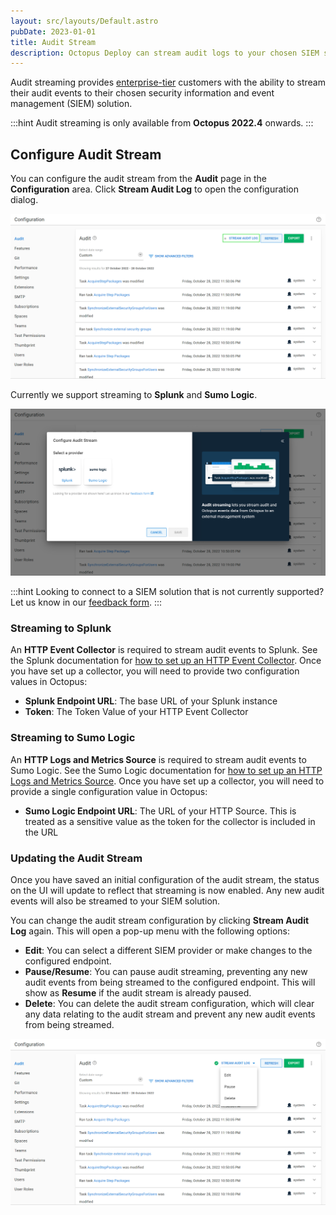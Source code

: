 ```yaml
---
layout: src/layouts/Default.astro
pubDate: 2023-01-01
title: Audit Stream
description: Octopus Deploy can stream audit logs to your chosen SIEM solution
---
```


Audit streaming provides [enterprise-tier](https://octopus.com/pricing) customers with the ability to stream their audit events to their chosen security information and event management (SIEM) solution.

:::hint
Audit streaming is only available from **Octopus 2022.4** onwards.
:::

## Configure Audit Stream

You can configure the audit stream from the **Audit** page in the **Configuration** area. Click **Stream Audit Log** to open the configuration dialog.

![Audit Stream Not Configured](images/audit-stream-not-configured.png "width=500")

Currently we support streaming to **Splunk** and **Sumo Logic**.

![Audit Stream Configure Dialog](images/audit-stream-configure-dialog.png "width=500")

:::hint
Looking to connect to a SIEM solution that is not currently supported? Let us know in our [feedback form](https://oc.to/AuditStreamFeedbackForm).
:::

### Streaming to Splunk

An **HTTP Event Collector** is required to stream audit events to Splunk. See the Splunk documentation for [how to set up an HTTP Event Collector](https://docs.splunk.com/Documentation/Splunk/latest/Data/UsetheHTTPEventCollector). Once you have set up a collector, you will need to provide two configuration values in Octopus:

- **Splunk Endpoint URL**: The base URL of your Splunk instance
- **Token**: The Token Value of your HTTP Event Collector

### Streaming to Sumo Logic

An **HTTP Logs and Metrics Source** is required to stream audit events to Sumo Logic. See the Sumo Logic documentation for [how to set up an HTTP Logs and Metrics Source](https://help.sumologic.com/docs/send-data/hosted-collectors/http-source/logs-metrics/). Once you have set up a collector, you will need to provide a single configuration value in Octopus:

- **Sumo Logic Endpoint URL**: The URL of your HTTP Source. This is treated as a sensitive value as the token for the collector is included in the URL

### Updating the Audit Stream

Once you have saved an initial configuration of the audit stream, the status on the UI will update to reflect that streaming is now enabled. Any new audit events will also be streamed to your SIEM solution.

You can change the audit stream configuration by clicking **Stream Audit Log** again. This will open a pop-up menu with the following options:

- **Edit**: You can select a different SIEM provider or make changes to the configured endpoint.
- **Pause/Resume**: You can pause audit streaming, preventing any new audit events from being streamed to the configured endpoint. This will show as **Resume** if the audit stream is already paused.
- **Delete**: You can delete the audit stream configuration, which will clear any data relating to the audit stream and prevent any new audit events from being streamed.

![Update Audit Stream](images/audit-stream-update.png "width=500")
